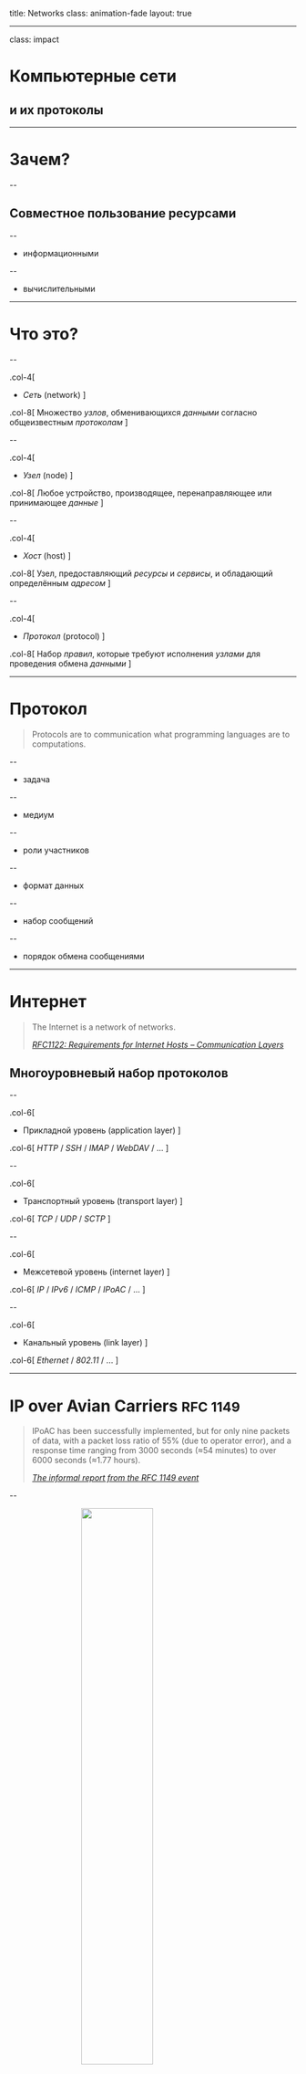 title: Networks
class: animation-fade
layout: true

---

class: impact

# Компьютерные сети
## и их протоколы

---

# Зачем?

--

## Совместное пользование ресурсами

--

* информационными

--

* вычислительными

---

# Что это?

--

.col-4[
* _Сеть_ (network)
]

.col-8[
Множество _узлов_, обменивающихся _данными_ согласно общеизвестным _протоколам_
]

--

.col-4[
* _Узел_ (node)
]

.col-8[
Любое устройство, производящее, перенаправляющее или принимающее _данные_
]

--

.col-4[
* _Хост_ (host)
]

.col-8[
Узел, предоставляющий _ресурсы_ и _сервисы_, и обладающий определённым _адресом_
]

--

.col-4[
* _Протокол_ (protocol)
]

.col-8[
Набор _правил_, которые требуют исполнения _узлами_ для проведения обмена _данными_
]

---

# Протокол

> Protocols are to communication what programming languages are to computations.

--

* задача

--

* медиум

--

* роли участников

--

* формат данных

--

* набор сообщений

--

* порядок обмена сообщениями

---

# Интернет

> The Internet is a network of networks.
>
> <cite>[RFC1122: Requirements for Internet Hosts – Communication Layers](https://tools.ietf.org/html/rfc1122)</cite>

## Многоуровневый набор протоколов

--

.col-6[
* Прикладной уровень (application layer)
]

.col-6[
_HTTP_ / _SSH_ / _IMAP_ / _WebDAV_ / ...
]

--

.col-6[
* Транспортный уровень (transport layer)
]

.col-6[
_TCP_ / _UDP_ / _SCTP_
]

--

.col-6[
* Межсетевой уровень (internet layer)
]

.col-6[
_IP_ / _IPv6_ / _ICMP_ / _IPoAC_ / ...
]

--

.col-6[
* Канальный уровень (link layer)
]

.col-6[
_Ethernet_ / _802.11_ / ...
]

---

# IP over Avian Carriers <small>RFC 1149</small>

> IPoAC has been successfully implemented, but for only nine packets of data, with a packet loss ratio of 55% (due to operator error), and a response time ranging from 3000 seconds (≈54 minutes) to over 6000 seconds (≈1.77 hours).
>
> <cite>[The informal report from the RFC 1149 event](https://www.blug.linux.no/rfc1149/writeup/)</cite>

--

<img src="https://upload.wikimedia.org/wikipedia/commons/thumb/5/53/Pigeon_krakow.jpg/1024px-Pigeon_krakow.jpg" style="width:50%; margin: 0 25%;"/>

---

# Модель OSI

--

### 7. Прикладной уровень

### 6. Уровень представления данных

### 5. Сессионный уровень

### 4. Транспортный уровень

### 3. Сетевой уровень

### 2. Канальный уровень

### 1. Физический уровень

---

class: impact

# Пока всё
## Спасибо за внимание
